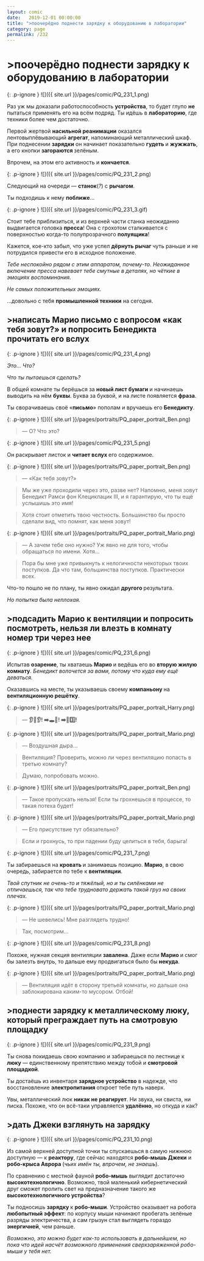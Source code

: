 ```yaml
---
layout: comic
date:   2019-12-01 00:00:00 
title: ">поочерёдно поднести зарядку к оборудованию в лаборатории"
category: page
permalink: /232
---
```

# >поочерёдно поднести зарядку к оборудованию в лаборатории

{: .p-ignore }
![]({{ site.url }}/pages/comic/PQ_231_1.png)

Раз уж мы доказали работоспособность <strong>устройства</strong>, то будет глупо <strong>не </strong>пытаться применять его на всём подряд. Ты идёшь в <strong>лабораторию</strong>, где техники более чем достаточно.

Первой жертвой <strong>насильной реанимации</strong> оказался лентовыплёвывающий <strong>агрегат</strong>, напоминающий металлический шкаф. При поднесении <strong>зарядки</strong> он начинает показательно <strong>гудеть </strong>и <strong>жужжать</strong>, а его кнопки <strong>загораются </strong>зелёным.

Впрочем, на этом его активность и <strong>кончается</strong>.

{: .p-ignore }
![]({{ site.url }}/pages/comic/PQ_231_2.png)

Следующий на очереди — <strong>станок</strong>(<em>?</em>) с <strong>рычагом</strong>. 

Ты подходишь к нему <strong>поближе</strong>…

{: .p-ignore }
![]({{ site.url }}/pages/comic/PQ_231_3.gif)

Стоит тебе приблизиться, и из верхней части станка неожиданно выдвигается головка <strong>пресса</strong>! Она с грохотом сталкивается с поверхностью когда-то полупрозрачного <strong>полуящика</strong>!

Кажется, кое-кто забыл, что уже успел <strong>дёрнуть рычаг </strong>чуть раньше и не потрудился привести его в исходное положение.

<em>Тебе неспокойно рядом с этим аппаратом, почему-то. Неожиданное включение пресса навевает тебе смутные в деталях, но чёткие в эмоциях воспоминания. </em>

<em>Не самых положительных эмоциях.</em>

…довольно с тебя <strong>промышленной техники</strong> на сегодня.

## >написать Марио письмо с вопросом «как тебя зовут?» и попросить Бенедикта прочитать его вслух

{: .p-ignore }
![]({{ site.url }}/pages/comic/PQ_231_4.png)

<em>Это… Что?</em>

<em>Что ты пытаешься сделать?</em>

В общей комнате ты берёшься за <strong>новый лист бумаги</strong> и начинаешь выводить на нём <strong>буквы</strong>. Буква за буквой, и на листе появляется <strong>фраза</strong>.

Ты сворачиваешь своё «<strong>письмо</strong>» пополам и вручаешь его <strong>Бенедикту</strong>.

{: .p-ignore }
![]({{ site.url }}/pages/portraits/PQ_paper_portrait_Ben.png)

<blockquote>— О? Что это?</blockquote>

{: .p-ignore }
![]({{ site.url }}/pages/comic/PQ_231_5.png)

Он раскрывает листок и <strong>читает вслух </strong>его содержимое.

{: .p-ignore }
![]({{ site.url }}/pages/portraits/PQ_paper_portrait_Ben.png)

<blockquote>— «Как тебя зовут?»</blockquote>

<blockquote>Мы же уже проходили через это, разве нет? Напомню, меня зовут Бенедикт Рамси фон Клециклацик III, и я гарантирую, что ты ещё услышишь это имя!</blockquote>

<blockquote>Хотя стоит отметить твою честность. Большинство бы просто сделали вид, что помнят, как меня зовут! </blockquote>

{: .p-ignore }
![]({{ site.url }}/pages/portraits/PQ_paper_portrait_Mario.png)

<blockquote>— А зачем тебе оно нужно? Уж явно не для того, чтобы обращаться по имени. Хотя… </blockquote>

<blockquote>Пора бы мне уже привыкнуть к нелогичности некоторых твоих поступков. Да что там, большинства поступков. Практически всех.</blockquote>

Что-то пошло не по плану, ты явно ожидал <strong>другого </strong>результата. 

<em>Но попытка была неплохая.</em>

## >подсадить Марио к вентиляции и попросить посмотреть, нельзя ли влезть в комнату номер три через нее

{: .p-ignore }
![]({{ site.url }}/pages/comic/PQ_231_6.png)

Испытав <strong>озарение</strong>, ты хватаешь <strong>Марио </strong>и ведёшь его во <strong>вторую жилую комнату</strong>. <em>Бенедикт волочется за вами, потому что куда ему ещё деваться.</em>

Оказавшись на месте, ты указываешь своему <strong>компаньону </strong>на <strong>вентиляционную решётку</strong>.

{: .p-ignore }
![]({{ site.url }}/pages/portraits/PQ_paper_portrait_Harry.png)

<blockquote>— <strong>👂😬👂! ➡️🕳️💨! ➡</strong>️<strong>🚪3️⃣!</strong></blockquote>

{: .p-ignore }
![]({{ site.url }}/pages/portraits/PQ_paper_portrait_Mario.png)

<blockquote>— Воздушная дыра…</blockquote>

<blockquote>Вентиляция? Проверить, можно ли через вентиляцию попасть в третью комнату?</blockquote>

<blockquote>Думаю, попробовать можно.</blockquote>

{: .p-ignore }
![]({{ site.url }}/pages/portraits/PQ_paper_portrait_Ben.png)

<blockquote>— Такое пропускать нельзя! Если ты грохнешься в процессе, то такая потеха будет!</blockquote>

{: .p-ignore }
![]({{ site.url }}/pages/portraits/PQ_paper_portrait_Mario.png)

<blockquote>— Его присутствие тут обязательно?</blockquote>

<blockquote>Если и грохнусь, то при падении буду целиться в тебя, барыга!</blockquote>

{: .p-ignore }
![]({{ site.url }}/pages/comic/PQ_231_7.png)

Ты забираешься на <strong>кровать </strong>и занимаешь позицию. <strong>Марио</strong>, в свою очередь, забирается по тебе к <strong>вентиляции</strong>.

<em>Твой спутник не очень-то и тяжёлый, но и ты силёнками не отличаешься, так что тебе трудновато держать такой груз на своих плечах.</em>

{: .p-ignore }
![]({{ site.url }}/pages/portraits/PQ_paper_portrait_Mario.png)

<blockquote>— Не шевелись! Мне разглядеть трудно!</blockquote>

<blockquote>Так, посмотрим…</blockquote>

{: .p-ignore }
![]({{ site.url }}/pages/comic/PQ_231_8.png)

Похоже, нужная секция вентиляции <strong>завалена</strong>. Даже если <strong>Марио </strong>и смог бы залезть внутрь, то дальше ему продвигаться было бы <strong>некуда</strong>.

{: .p-ignore }
![]({{ site.url }}/pages/portraits/PQ_paper_portrait_Mario.png)

<blockquote>— Вентиляция идёт в сторону третьей комнаты, но дальше она заблокирована каким-то мусором. Отбой!</blockquote>

## >поднести зарядку к металлическому люку, который преграждает путь на смотровую площадку

{: .p-ignore }
![]({{ site.url }}/pages/comic/PQ_231_9.png)

Ты снова покидаешь свою компанию и забираешься по лестнице к <strong>люку </strong>— единственному препятствию между тобой и <strong>смотровой площадкой</strong>.

Ты достаёшь из инвентаря <strong>зарядное устройство</strong> в надежде, что восстановление <strong>электропитания </strong>откроет тебе путь наверх.

Увы, металлический люк <strong>никак не реагирует</strong>. Ни звука, ни свиста, ни писка. Похоже, что он всё-таки управляется <strong>удалённо</strong>, но откуда и как?

## >дать Джеки взглянуть на зарядку

{: .p-ignore }
![]({{ site.url }}/pages/comic/PQ_231_10.png)

Из самой верхней доступной точки ты спускаешься в самую нижнюю доступную — к <strong>реактору</strong>, где сейчас находятся <strong>робо-мышь Джеки</strong> и <strong>робо-крыса Аврора </strong>(<em>чьих имён ты, впрочем, не знаешь</em>).

По сравнению с местной фауной <strong>робо-мышь</strong> выглядит достаточно <strong>высокотехнологично</strong>. Возможно, твой маленький кибернетический друг сможет пролить свет на предназначение такого же <strong>высокотехнологичного устройства</strong>?

Ты подносишь <strong>зарядку </strong>к <strong>робо-мыши</strong>. Устройство оказывает на робота <strong>любопытный эффект</strong>: по корпусу мыши начинают пробегать зелёные разряды электричества, а сам грызун стал выглядеть гораздо <strong>энергичней</strong>, чем раньше.

<em>Возможно, это можно будет как-то использовать в дальнейшем, но пока что идей насчёт возможного применения сверхзаряженной робо-мыши у тебя нет.</em>
